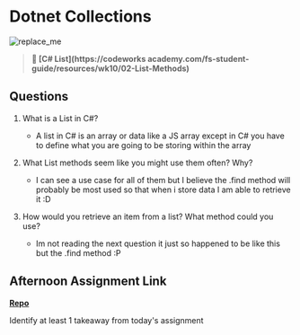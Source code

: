 # Dotnet Collections

![replace_me](https://codeworks.blob.core.windows.net/public/assets/img/illustrations/placeholder.svg)

> **📖 [C# List](https://codeworks  academy.com/fs-student-guide/resources/wk10/02-List-Methods)**

## Questions

1. What is a List in C#?
    - A list in C# is an array or data like a JS array except in C# you have to define what you are going to be storing within the array

2. What List methods seem like you might use them often? Why?
    - I can see a use case for all of them but I believe the .find method will probably be most used so that when i store data I am able to retrieve it :D

3. How would you retrieve an item from a list? What method could you use?
    - Im not reading the next question it just so happened to be like this but the .find method :P

## Afternoon Assignment Link

**[Repo](https://github.com/Hayden-Liles/W10D2)**

Identify at least 1 takeaway from today's assignment

